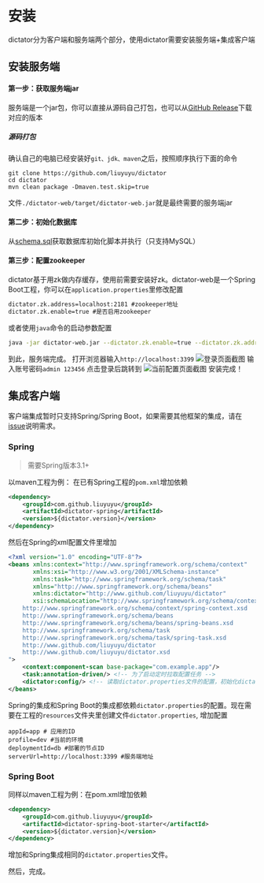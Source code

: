 # 安装

dictator分为客户端和服务端两个部分，使用dictator需要安装服务端+集成客户端

## 安装服务端

#### 第一步：获取服务端jar
服务端是一个jar包，你可以直接从源码自己打包，也可以从[GitHub Release](https://github.com/liuyuyu/dictator/releases)下载对应的版本

##### 源码打包
确认自己的电脑已经安装好```git、jdk、maven```之后，按照顺序执行下面的命令
```
git clone https://github.com/liuyuyu/dictator
cd dictator
mvn clean package -Dmaven.test.skip=true
```
文件```./dictator-web/target/dictator-web.jar```就是最终需要的服务端jar

#### 第二步：初始化数据库

从[schema.sql](https://github.com/liuyuyu/dictator/blob/master/sql/schema.sql)获取数据库初始化脚本并执行（只支持MySQL）

#### 第三步：配置zookeeper

dictator基于用zk做内存缓存，使用前需要安装好zk。dictator-web是一个Spring Boot工程，你可以在```application.properties```里修改配置
```xml
dictator.zk.address=localhost:2181 #zookeeper地址
dictator.zk.enable=true #是否启用zookeeper
```
或者使用```java```命令的启动参数配置
```bash
java -jar dictator-web.jar --dictator.zk.enable=true --dictator.zk.address=localhost:2181 
```
到此，服务端完成。
打开浏览器输入```http://localhost:3399```
![登录页面截图](/images/snapshot/login.png)
输入账号密码```admin 123456```
点击登录后跳转到
![当前配置页面截图](/images/snapshot/current-config.png)
安装完成！

## 集成客户端

客户端集成暂时只支持Spring/Spring Boot，如果需要其他框架的集成，请在[issue](https://github.com/liuyuyu/dictator/issues/new)说明需求。

### Spring
>需要Spring版本3.1+

以maven工程为例：
在已有Spring工程的```pom.xml```增加依赖
```xml
<dependency>
    <groupId>com.github.liuyuyu</groupId>
    <artifactId>dictator-spring</artifactId>
    <version>${dictator.version}</version>
</dependency>
```
然后在Spring的xml配置文件里增加
```xml
<?xml version="1.0" encoding="UTF-8"?>
<beans xmlns:context="http://www.springframework.org/schema/context"
       xmlns:xsi="http://www.w3.org/2001/XMLSchema-instance"
       xmlns:task="http://www.springframework.org/schema/task"
       xmlns="http://www.springframework.org/schema/beans"
       xmlns:dictator="http://www.github.com/liuyuyu/dictator"
       xsi:schemaLocation="http://www.springframework.org/schema/context
    http://www.springframework.org/schema/context/spring-context.xsd
    http://www.springframework.org/schema/beans
    http://www.springframework.org/schema/beans/spring-beans.xsd
    http://www.springframework.org/schema/task
    http://www.springframework.org/schema/task/spring-task.xsd
    http://www.github.com/liuyuyu/dictator
    http://www.github.com/liuyuyu/dictator.xsd
">
    <context:component-scan base-package="com.example.app"/>
    <task:annotation-driven/> <!-- 为了启动定时拉取配置任务 -->
    <dictator:config/> <!-- 读取dictator.properties文件的配置，初始化dictator入口bean -->
</beans>
```
Spring的集成和Spring Boot的集成都依赖```dictator.properties```的配置。现在需要在工程的```resources```文件夹里创建文件```dictator.properties```,
增加配置
```properties
appId=app # 应用的ID
profile=dev #当前的环境
deploymentId=db #部署的节点ID
serverUrl=http://localhost:3399 #服务端地址
```

### Spring Boot
同样以maven工程为例：在pom.xml增加依赖
```xml
<dependency>
    <groupId>com.github.liuyuyu</groupId>
    <artifactId>dictator-spring-boot-starter</artifactId>
    <version>${dictator.version}</version>
</dependency>
```
增加和Spring集成相同的```dictator.properties```文件。

然后，完成。